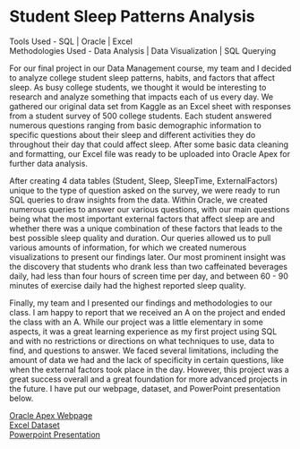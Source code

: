 # Student Sleep Patterns Analysis

Tools Used - SQL \| Oracle \| Excel <br />
Methodologies Used - Data Analysis \| Data Visualization \| SQL Querying  

For our final project in our Data Management course, my team and I decided to analyze college student sleep patterns, habits, and factors that affect sleep. As busy college students, we thought it would be interesting to research and analyze something that impacts each of us every day. We gathered our original data set from Kaggle as an Excel sheet with responses from a student survey of 500 college students. Each student answered numerous questions ranging from basic demographic information to specific questions about their sleep and different activities they do throughout their day that could affect sleep. After some basic data cleaning and formatting, our Excel file was ready to be uploaded into Oracle Apex for further data analysis. 

After creating 4 data tables (Student, Sleep, SleepTime, ExternalFactors) unique to the type of question asked on the survey, we were ready to run SQL queries to draw insights from the data. Within Oracle, we created numerous queries to answer our various questions, with our main questions being what the most important external factors that affect sleep are and whether there was a unique combination of these factors that leads to the best possible sleep quality and duration. Our queries allowed us to pull various amounts of information, for which we created numerous visualizations to present our findings later. Our most prominent insight was the discovery that students who drank less than two caffeinated beverages daily, had less than four hours of screen time per day, and between 60 - 90 minutes of exercise daily had the highest reported sleep quality.

Finally, my team and I presented our findings and methodologies to our class. I am happy to report that we received an A on the project and ended the class with an A. While our project was a little elementary in some aspects, it was a great learning experience as my first project using SQL and with no restrictions or directions on what techniques to use, data to find, and questions to answer. We faced several limitations, including the amount of data we had and the lack of specificity in certain questions, like when the external factors took place in the day. However, this project was a great success overall and a great foundation for more advanced projects in the future. I have put our webpage, dataset, and PowerPoint presentation below.

[Oracle Apex Webpage]()<br />
[Excel Dataset](https://iowa-my.sharepoint.com/:x:/g/personal/hlbergren_uiowa_edu/EYhTnNCcV-FBtp8Yae-H7VkB88hrRwr0L_vYOkN-_FFRWg?e=8IOCvv)<br />
[Powerpoint Presentation](https://iowa-my.sharepoint.com/:p:/g/personal/paymay_uiowa_edu/Eexo9La4vrxJiv6n7qACyB8Bq0Z_zD2wh6gVpYveB2q60Q?e=Fz4hQV)
